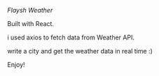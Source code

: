 *Flaysh Weather*

Built with React.

i used axios to fetch data from Weather API.


write a city and get the weather data in real time :)


Enjoy!
